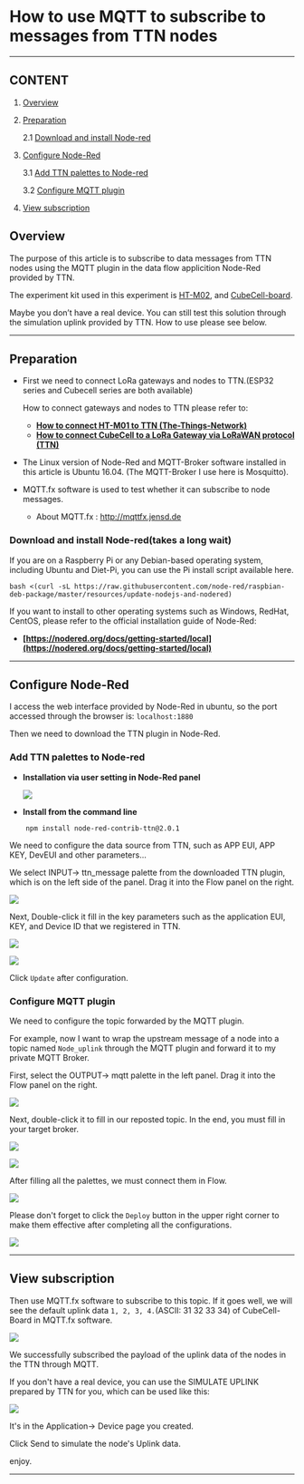 # How to use MQTT to subscribe to messages from TTN nodes
-------------------------------
## CONTENT

1. [Overview](#overview)

2. [Preparation](#preparation)

   2.1 [Download and install Node-red ](#download-and-install-node-red(takes-a-long-wait))

3. [Configure Node-Red](#configure-node-red)
   
   3.1 [Add TTN palettes to Node-red ](#add-ttn-palettes-to-node-red)
   
   3.2 [Configure MQTT plugin](#configure-mqtt-plugin)
   
4. [View subscription](#view-subscription)

## Overview

The purpose of this article is to subscribe to data messages from TTN nodes using the MQTT plugin in the data flow applicition Node-Red provided by TTN.

The experiment kit used in this experiment is [HT-M02](https://heltec.org/project/ht-m02/), and [CubeCell-board](https://heltec.org/project/htcc-ab01/).

Maybe you don’t have a real device. You can still test this solution through the simulation uplink provided by TTN. How to use please see below.

----------
## Preparation

- First we need to connect LoRa gateways and nodes to TTN.(ESP32 series and Cubecell series are both available)

  How to connect gateways and nodes to TTN please refer to:

  - **[How to connect HT-M01 to TTN (The-Things-Network)](en/user_manual/how_to_connect_ht-m01_to_ttn-the-things-network)**
  - **[How to connect CubeCell to a LoRa Gateway via LoRaWAN protocol (TTN)](en/user_manual/how_to_connect_cubecell_to_ttn-the-things-network)**

- The Linux version of Node-Red and MQTT-Broker software installed in this article is Ubuntu 16.04. (The MQTT-Broker I use here is Mosquitto).

- MQTT.fx software is used to test whether it can subscribe to node messages.

  - About MQTT.fx : http://mqttfx.jensd.de 

### Download and install Node-red(takes a long wait)

If you are on a Raspberry Pi or any Debian-based operating system, including Ubuntu and Diet-Pi, you can use the Pi install script available here.

```Shell
bash <(curl -sL https://raw.githubusercontent.com/node-red/raspbian-deb-package/master/resources/update-nodejs-and-nodered)
```

If you want to install to other operating systems such as Windows, RedHat, CentOS, please refer to the official installation guide of Node-Red:
  - **[https://nodered.org/docs/getting-started/local](https://nodered.org/docs/getting-started/local)**

------------------
## Configure Node-Red

I access the web interface provided by Node-Red in ubuntu, so the port accessed through the browser is: `localhost:1880`

Then we need to download the TTN plugin in Node-Red.

### Add TTN palettes to Node-red

  - **Installation via user setting in Node-Red panel**

    ![](img/how_to_use_mqtt_to_subscribe_to_messages_from_ttn_nodes/01.png)

  - **Install from the command line**
```Shell
    npm install node-red-contrib-ttn@2.0.1
```
We need to configure the data source from TTN, such as APP EUI, APP KEY, DevEUI and other parameters...

We select INPUT-> ttn_message palette from the downloaded TTN plugin, which is on the left side of the panel.	Drag it into the Flow panel on the right.

![](img/how_to_use_mqtt_to_subscribe_to_messages_from_ttn_nodes/13.png)

Next, Double-click it fill in the key parameters such as the application EUI, KEY, and Device ID that we registered in TTN.

![](img/how_to_use_mqtt_to_subscribe_to_messages_from_ttn_nodes/03.png)

![](img/how_to_use_mqtt_to_subscribe_to_messages_from_ttn_nodes/04.png)

Click `Update` after configuration.

### Configure MQTT plugin

We need to configure the topic forwarded by the MQTT plugin.

For example, now I want to wrap the upstream message of a node into a topic named `Node_uplink` through the MQTT plugin and forward it to my private MQTT Broker. 

First, select the OUTPUT-> mqtt palette in the left panel. Drag it into the Flow panel on the right.

![](img/how_to_use_mqtt_to_subscribe_to_messages_from_ttn_nodes/05.png)

Next, double-click it to fill in our reposted topic. In the end, you must fill in your target broker.

![](img/how_to_use_mqtt_to_subscribe_to_messages_from_ttn_nodes/06.png)

![](img/how_to_use_mqtt_to_subscribe_to_messages_from_ttn_nodes/07.png)



After filling all the palettes, we must connect them in Flow.

![](img/how_to_use_mqtt_to_subscribe_to_messages_from_ttn_nodes/08.png)

Please don't forget to click the `Deploy` button in the upper right corner to make them effective after completing all the configurations.

![](img/how_to_use_mqtt_to_subscribe_to_messages_from_ttn_nodes/09.png)

------------------
## View subscription

Then use MQTT.fx software to subscribe to this topic. If it goes well, we will see the default uplink data  `1, 2, 3, 4.`(ASCII: 31 32 33 34) of CubeCell-Board in MQTT.fx software.

![](img/how_to_use_mqtt_to_subscribe_to_messages_from_ttn_nodes/10.png)

We successfully subscribed the payload of the uplink data of the nodes in the TTN through MQTT. 

If you don't have a real device, you can use the SIMULATE UPLINK prepared by TTN for you, which can be used like this:

![](img/how_to_use_mqtt_to_subscribe_to_messages_from_ttn_nodes/11.png)

It's in the Application-> Device page you created.

Click Send to simulate the node's Uplink data.

enjoy.

---------------------
